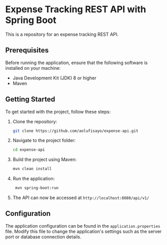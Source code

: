 # Expense Tracking REST API with Spring Boot

This is a repository for an expense tracking REST API.

## Prerequisites

Before running the application, ensure that the following software is installed on your machine:

- Java Development Kit (JDK) 8 or higher
- Maven

## Getting Started

To get started with the project, follow these steps:

1. Clone the repository:

   ```bash
   git clone https://github.com/aolufisayo/expense-api.git
    ```

2. Navigate to the project folder:

   ```bash
   cd expense-api
   ```

3. Build the project using Maven:

   ```bash
   mvn clean install
   ```
   
4. Run the application:

   ```bash
    mvn spring-boot:run
    ```
   
5. The API can now be accessed at `http://localhost:8080/api/v1/`

## Configuration
The application configuration can be found in the `application.properties` file. Modify this file to change the application's settings such as the server port or database connection details.

